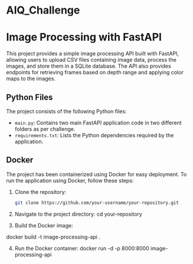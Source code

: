 # AIQ_Challenge

# Image Processing with FastAPI

This project provides a simple image processing API built with FastAPI, allowing users to upload CSV files containing image data, process the images, and store them in a SQLite database. The API also provides endpoints for retrieving frames based on depth range and applying color maps to the images.

## Python Files

The project consists of the following Python files:

- `main.py`: Contains two main FastAPI application code in two different folders as per challenge.
- `requirements.txt`: Lists the Python dependencies required by the application.

## Docker

The project has been containerized using Docker for easy deployment. To run the application using Docker, follow these steps:

1. Clone the repository:

   ```bash
   git clone https://github.com/your-username/your-repository.git

2. Navigate to the project directory:
  cd your-repository

3. Build the Docker image:

  docker build -t image-processing-api .

4. Run the Docker container:
   docker run -d -p 8000:8000 image-processing-api

